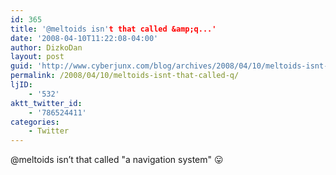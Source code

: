 ```yaml
---
id: 365
title: '@meltoids isn't that called &amp;q...'
date: '2008-04-10T11:22:08-04:00'
author: DizkoDan
layout: post
guid: 'http://www.cyberjunx.com/blog/archives/2008/04/10/meltoids-isnt-that-called-q/'
permalink: /2008/04/10/meltoids-isnt-that-called-q/
ljID:
    - '532'
aktt_twitter_id:
    - '786524411'
categories:
    - Twitter
---
```


@meltoids isn’t that called "a navigation system" 😛